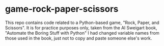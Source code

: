 # game-rock-paper-scissors
This repo contains code related to a Python-based game, "Rock, Paper, and Scissors". It is for practice purposes only, taken from the AI Sweigart book, "Automate the Boring Stuff with Python"
I had changed variable names from those used in the book, just not to copy and paste someone else's work.
